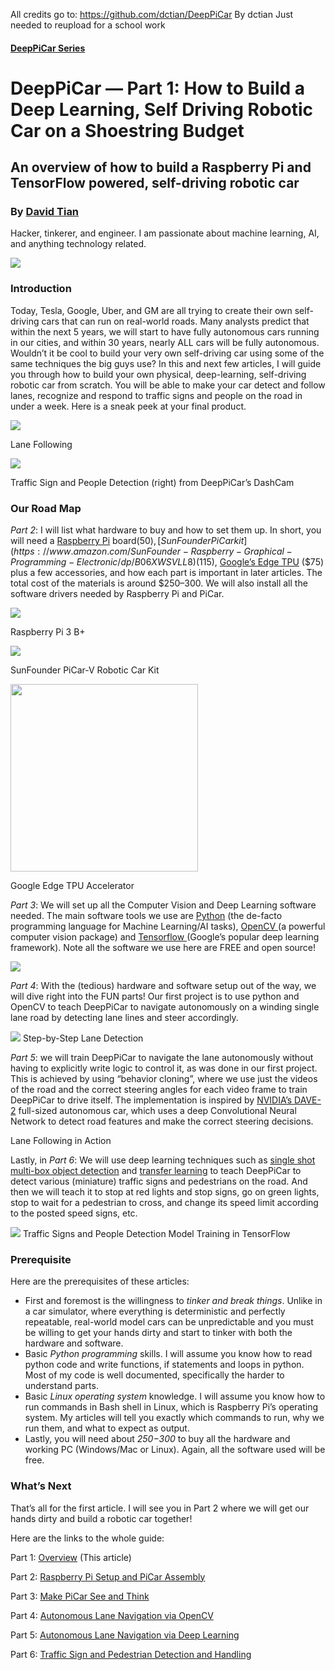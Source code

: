 All credits go to: https://github.com/dctian/DeepPiCar By dctian
Just needed to reupload for a school work


#### [DeepPiCar Series](https://towardsdatascience.com/tagged/deep-pi-car)

# DeepPiCar — Part 1: How to Build a Deep Learning, Self Driving Robotic Car on a Shoestring Budget

## An overview of how to build a Raspberry Pi and TensorFlow powered, self-driving robotic car

### By [David Tian](https://towardsdatascience.com/@dctian)

Hacker, tinkerer, and engineer. I am passionate about machine learning, AI, and
anything technology related.

![](https://cdn-images-1.medium.com/max/800/1*4GhtKM-eyuYqEpZnnUJZ9w@2x.jpeg)

### Introduction

Today, Tesla, Google, Uber, and GM are all trying to create their own
self-driving cars that can run on real-world roads. Many analysts predict that
within the next 5 years, we will start to have fully autonomous cars running in
our cities, and within 30 years, nearly ALL cars will be fully autonomous.
Wouldn’t it be cool to build your very own self-driving car using some of the
same techniques the big guys use? In this and next few articles, I will guide
you through how to build your own physical, deep-learning, self-driving robotic
car from scratch. You will be able to make your car detect and follow lanes,
recognize and respond to traffic signs and people on the road in under a week.
Here is a sneak peek at your final product.

![](https://cdn-images-1.medium.com/max/600/1*3sMJxWJ34vQH0WobdFPVAA.jpeg)

Lane Following

![](https://cdn-images-1.medium.com/max/600/1*bYqrTsiMnoaKu9CfjewlEg.jpeg)

Traffic Sign and People Detection (right) from
DeepPiCar’s DashCam</span>

### Our Road Map

*Part 2*: I will list what hardware to buy and how to set them up. In short, you
will need a [Raspberry
Pi](https://www.amazon.com/CanaKit-Raspberry-Power-Supply-Listed/dp/B07BC6WH7V/)
board($50), [SunFounder PiCar
kit](https://www.amazon.com/SunFounder-Raspberry-Graphical-Programming-Electronic/dp/B06XWSVLL8)
($115), [Google’s Edge TPU](https://coral.withgoogle.com/products/accelerator)
($75) plus a few accessories, and how each part is important in later articles.
The total cost of the materials is around $250–300. We will also install all the
software drivers needed by Raspberry Pi and PiCar.

![](https://cdn-images-1.medium.com/max/400/1*H7mwt6TcJtZc28fsKh42xg.jpeg)

Raspberry Pi 3 B+

![](https://cdn-images-1.medium.com/max/400/1*LUD3NFk4hCz5wFpRWSGODQ.jpeg)

SunFounder PiCar-V Robotic Car Kit

<img src="https://cdn-images-1.medium.com/max/600/1*RIddRse2MoaJtSFes6VkgQ.jpeg" width="300" />

Google Edge TPU Accelerator

*Part 3*: We will set up all the Computer Vision and Deep Learning software
needed. The main software tools we use are [Python](https://www.python.org/)
(the de-facto programming language for Machine Learning/AI tasks), [OpenCV
](https://github.com/opencv/opencv)(a powerful computer vision package) and
[Tensorflow ](https://www.tensorflow.org/)(Google’s popular deep learning
framework). Note all the software we use here are FREE and open source!

![](https://cdn-images-1.medium.com/max/800/1*_jABdMfUVcyPdi5b3zlfVg.jpeg)

*Part 4*: With the (tedious) hardware and software setup out of the way, we will
dive right into the FUN parts! Our first project is to use python and OpenCV to
teach DeepPiCar to navigate autonomously on a winding single lane road by
detecting lane lines and steer accordingly.

![](https://cdn-images-1.medium.com/max/800/1*cVqpqZ129JiiQZxZwqMlMg.jpeg)
<span class="figcaption_hack">Step-by-Step Lane Detection</span>

*Part 5*: we will train DeepPiCar to navigate the lane autonomously without having
to explicitly write logic to control it, as was done in our first project. This
is achieved by using “behavior cloning”, where we use just the videos of the
road and the correct steering angles for each video frame to train DeepPiCar to
drive itself. The implementation is inspired by [NVIDIA’s
DAVE-2](https://images.nvidia.com/content/tegra/automotive/images/2016/solutions/pdf/end-to-end-dl-using-px.pdf)
full-sized autonomous car, which uses a deep Convolutional Neural Network to
detect road features and make the correct steering decisions.

<span class="figcaption_hack">Lane Following in Action</span>

Lastly, in *Part 6*: We will use deep learning techniques such as [single shot
multi-box object detection](https://arxiv.org/abs/1512.02325) and [transfer
learning](https://machinelearningmastery.com/transfer-learning-for-deep-learning/)
to teach DeepPiCar to detect various (miniature) traffic signs and pedestrians
on the road. And then we will teach it to stop at red lights and stop signs, go
on green lights, stop to wait for a pedestrian to cross, and change its speed
limit according to the posted speed signs, etc.

![](https://cdn-images-1.medium.com/max/1200/1*Hw7r95umdwnzK2EPTayvfg.jpeg)
<span class="figcaption_hack">Traffic Signs and People Detection Model Training in TensorFlow</span>

### Prerequisite

Here are the prerequisites of these articles:

* First and foremost is the willingness to *tinker and break things*. Unlike in a
car simulator, where everything is deterministic and perfectly repeatable,
real-world model cars can be unpredictable and you must be willing to get your
hands dirty and start to tinker with both the hardware and software.
* Basic *Python programming* skills. I will assume you know how to read python
code and write functions, if statements and loops in python. Most of my code is
well documented, specifically the harder to understand parts.
* Basic *Linux operating system* knowledge. I will assume you know how to run
commands in Bash shell in Linux, which is Raspberry Pi’s operating system. My
articles will tell you exactly which commands to run, why we run them, and what
to expect as output.
* Lastly, you will need about *$250-$300* to buy all the hardware and working PC
(Windows/Mac or Linux). Again, all the software used will be free.


### What’s Next

That’s all for the first article. I will see you in Part 2 where we will get our
hands dirty and build a robotic car together!

Here are the links to the whole guide:

Part 1: [Overview](https://medium.com/@dctian/deeppicar-part-1-102e03c83f2c?source=your_stories_page---------------------------)
(This article)

Part 2: [Raspberry Pi Setup and PiCar
Assembly](https://medium.com/@dctian/deeppicar-part-2-8512be2133f3?source=your_stories_page---------------------------)

Part 3: [Make PiCar See and
Think](https://medium.com/@dctian/deeppicar-part-3-d648b76fc0be?source=your_stories_page---------------------------)

Part 4: [Autonomous Lane Navigation via
OpenCV](https://medium.com/@dctian/deeppicar-part-4-lane-following-via-opencv-737dd9e47c96?source=your_stories_page---------------------------)

Part 5:
[Autonomous](https://medium.com/@dctian/deeppicar-part-4-lane-following-via-opencv-737dd9e47c96?source=your_stories_page---------------------------)[
Lane Navigation via Deep
Learning](https://medium.com/@dctian/deeppicar-part-5-lane-following-via-deep-learning-d93acdce6110?source=your_stories_page---------------------------)

Part 6: [Traffic Sign and Pedestrian Detection and
Handling](https://medium.com/@dctian/deeppicar-part-6-963334b2abe0?source=your_stories_page---------------------------)




